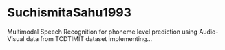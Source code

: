 # SuchismitaSahu1993
Multimodal Speech Recognition for phoneme level prediction using Audio-Visual data from TCDTIMIT dataset implementing…
